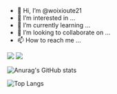 - 👋 Hi, I’m @woixioute21
- 👀 I’m interested in ...
- 🌱 I’m currently learning ...
- 💞️ I’m looking to collaborate on ...
- 📫 How to reach me ...

![](https://visitor-badge.glitch.me/badge?page_id=woixioute21.readme)
![](http://antzuhl.cn:4000/get/@woixioute21.readme)


![Anurag's GitHub stats](https://github-readme-stats.vercel.app/api?username=woixioute21&show_icons=true&theme=shadow_blue&rank_icon=github)

![Top Langs](https://github-readme-stats.vercel.app/api/top-langs/?username=woixioute21\&layout=compact)

<!---
![Customized Card](https://github-readme-stats.vercel.app/api/pin?username=woixioute21\&repo=github-readme-stats\&title_color=fff\&icon_color=f9f9f9\&text_color=9f9f9f\&bg_color=151515)


# linux卡片
[![](https://img.shields.io/badge/OS-Arch%20Linux-33aadd?style=flat-square&logo=arch-linux&logoColor=ffffff)](https://www.archlinux.org/)
# mac卡片
[![](https://img.shields.io/badge/macOS-Hackintosh-292e33?style=flat-square&logo=apple&logoColor=ffffff)](https://www.tonymacx86.com/)

# 手机设备
[![](https://img.shields.io/badge/Honor-V30-f5010c?style=flat-square&logo=huawei&logoColor=ffffff)](https://www.apple.com/)

# 程序语言
[![](https://img.shields.io/badge/-Java-007396?style=flat-square&logo=java&logoColor=ffffff)](https://reactjs.org/)

# 游戏
![](https://img.shields.io/badge/-Nintendo%20Switch-e60012?style=flat-square&logo=nintendo%20switch&logoColor=ffffff)
[![](https://img.shields.io/badge/Steam-171a21?style=flat-square&logo=steam&logoColor=ffffff)](https://steamcommunity.com/id/antzuhl)

--->




